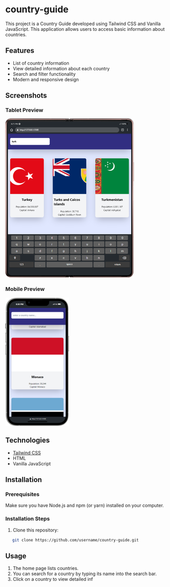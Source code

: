 # country-guide

This project is a Country Guide developed using Tailwind CSS and Vanilla JavaScript. This application allows users to access basic information about countries.

## Features

- List of country information
- View detailed information about each country
- Search and filter functionality
- Modern and responsive design

## Screenshots

### Tablet Preview

<img src='./design/tablet-design.png' width='400' height='auto'/>

### Mobile Preview

<img src='./design/mobile-design.png' width='auto' height='400'/>

## Technologies

- [Tailwind CSS](https://tailwindcss.com/)
- HTML
- Vanilla JavaScript

## Installation

### Prerequisites

Make sure you have Node.js and npm (or yarn) installed on your computer.

### Installation Steps

1. Clone this repository:

```bash
   git clone https://github.com/username/country-guide.git
```

## Usage

1. The home page lists countries.
2. You can search for a country by typing its name into the search bar.
3. Click on a country to view detailed inf

